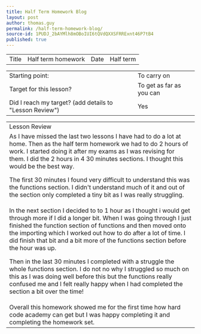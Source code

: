 ```yaml
---
title: Half Term Homework Blog
layout: post
author: thomas.guy
permalink: /half-term-homework-blog/
source-id: 1PUDJ_2bAYMlh8mOBoIUI6tQVdQXXSFRRExnt46P7tB4
published: true
---
```

<table>
  <tr>
    <td>Title</td>
    <td>Half term homework</td>
    <td>Date</td>
    <td>Half term</td>
  </tr>
</table>


<table>
  <tr>
    <td>Starting point:</td>
    <td>To carry on</td>
  </tr>
  <tr>
    <td>Target for this lesson?</td>
    <td>To get as far as you can</td>
  </tr>
  <tr>
    <td>Did I reach my target? 
(add details to "Lesson Review")</td>
    <td> Yes</td>
  </tr>
</table>


<table>
  <tr>
    <td>Lesson Review</td>
  </tr>
  <tr>
    <td>As I have missed the last two lessons I have had to do a lot at home. Then as the half term homework we had to do 2 hours of work. I started doing it after my exams as I was revising for them. I did the 2 hours in 4 30 minutes sections. I thought this would be the best way. 

The first 30 minutes I found very difficult to understand this was the functions section. I didn't understand much of it and out of the section only completed a tiny bit as I was really struggling.</td>
  </tr>
  <tr>
    <td>
In the next section I decided to to 1 hour as I thought i would get through more if I did a longer bit. When I was going through I just finished the function section of functions and then moved onto the importing which I worked out how to do after a lot of time. I did finish that bit and a bit more of the functions section before the hour was up.

Then in the last 30 minutes I completed with a struggle the whole functions section. I do not no why I struggled so much on this as I was doing well before this but the functions really confused me and I felt really happy when I had completed the section a bit over the time!</td>
  </tr>
  <tr>
    <td>
Overall this homework showed me for the first time how hard code academy can get but I was happy completing it and completing the homework set.</td>
  </tr>
</table>


